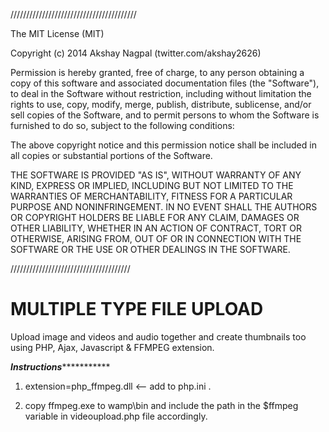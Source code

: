 ////////////////////////////////////////

The MIT License (MIT)

Copyright (c) 2014 Akshay Nagpal (twitter.com/akshay2626)

Permission is hereby granted, free of charge, to any person obtaining a copy
of this software and associated documentation files (the "Software"), to deal
in the Software without restriction, including without limitation the rights
to use, copy, modify, merge, publish, distribute, sublicense, and/or sell
copies of the Software, and to permit persons to whom the Software is
furnished to do so, subject to the following conditions:

The above copyright notice and this permission notice shall be included in all
copies or substantial portions of the Software.

THE SOFTWARE IS PROVIDED "AS IS", WITHOUT WARRANTY OF ANY KIND, EXPRESS OR
IMPLIED, INCLUDING BUT NOT LIMITED TO THE WARRANTIES OF MERCHANTABILITY,
FITNESS FOR A PARTICULAR PURPOSE AND NONINFRINGEMENT. IN NO EVENT SHALL THE
AUTHORS OR COPYRIGHT HOLDERS BE LIABLE FOR ANY CLAIM, DAMAGES OR OTHER
LIABILITY, WHETHER IN AN ACTION OF CONTRACT, TORT OR OTHERWISE, ARISING FROM,
OUT OF OR IN CONNECTION WITH THE SOFTWARE OR THE USE OR OTHER DEALINGS IN THE
SOFTWARE.

//////////////////////////////////////



MULTIPLE TYPE FILE UPLOAD
=================

Upload image and videos and audio together and create thumbnails too using PHP, Ajax, Javascript &amp; FFMPEG extension.


***********Instructions**********************

1.  extension=php_ffmpeg.dll   <-- add to php.ini .

2. copy ffmpeg.exe to wamp\bin and include the path in the $ffmpeg variable in videoupload.php file accordingly.
